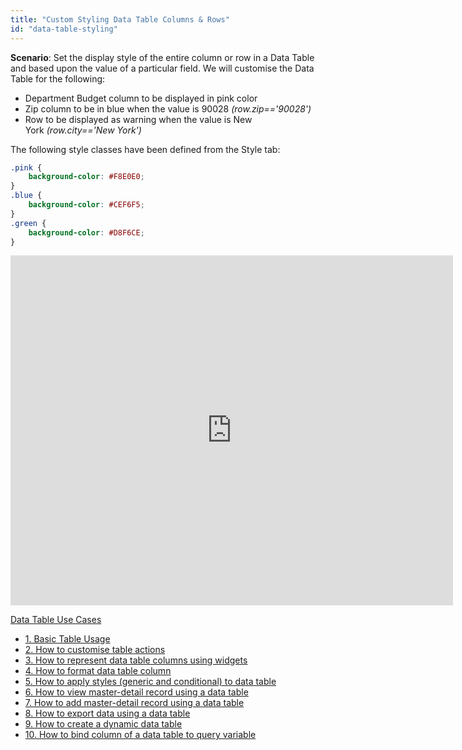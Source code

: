 ```yaml
---
title: "Custom Styling Data Table Columns & Rows"
id: "data-table-styling"
---
```


**Scenario**: Set the display style of the entire column or row in a Data Table and based upon the value of a particular field. We will customise the Data Table for the following:

- Department Budget column to be displayed in pink color
- Zip column to be in blue when the value is 90028 _(row.zip=='90028')_
- Row to be displayed as warning when the value is New York _(row.city=='New York')_

The following style classes have been defined from the Style tab:
```css
.pink {
    background-color: #F8E0E0;
}
.blue {
    background-color: #CEF6F5;
}
.green {
    background-color: #D8F6CE;
}
```
<iframe width="708" height="560" src="https://docs.google.com/presentation/d/e/2PACX-1vTwZeGOaeN9tvLmf-G7QlbIrdRuaig6QgAhoAfR5p9bUZEqkpnJXZXRrQV65JjDbyno75KWSxSCeL2i/embed?start=false&amp;loop=false&amp;delayms=3000" frameborder="0" allowfullscreen="allowfullscreen" mozallowfullscreen="mozallowfullscreen" webkitallowfullscreen="webkitallowfullscreen"></iframe>

[Data Table Use Cases](/learn/app-development/widgets/datalive/datatable/data-table-use-cases/)

- [1. Basic Table Usage](/learn/app-development/widgets/datalive/datatable/data-table-basic-usage/)
- [2. How to customise table actions](/learn/how-tos/data-table-actions/)
- [3. How to represent data table columns using widgets](/learn/how-tos/data-table-widget-representations/)
- [4. How to format data table column](/learn/how-tos/data-table-format-options/)
- [5. How to apply styles (generic and conditional) to data table](/learn/how-tos/data-table-styling/)
- [6. How to view master-detail record using a data table](/learn/how-tos/view-master-detail-data-records-using-data-table/)
- [7. How to add master-detail record using a data table](/learn/how-tos/add-master-detail-records-using-data-table/)
- [8. How to export data using a data table](/learn/how-tos/export-data-data-table/)
- [9. How to create a dynamic data table](/learn/how-tos/dynamic-data-tables/)
- [10. How to bind column of a data table to query variable](/learn/how-tos/data-table-column-bound-query/)
